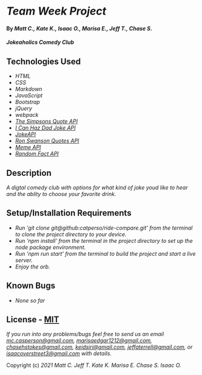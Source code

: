 # _Team Week Project_

#### By _**Matt C., Kate K., Isaac O., Marisa E., Jeff T., Chase S.**_

#### _Jokeaholics Comedy Club_

## Technologies Used

* _HTML_
* _CSS_
* _Markdown_ 
* _JavaScript_
* _Bootstrap_
* _jQuery_
* _webpack_
* _[The Simpsons Quote API](https://thesimpsonsquoteapi.glitch.me/)_
* _[I Can Haz Dad Joke API](https://icanhazdadjoke.com/api)_
* _[JokeAPI](https://sv443.net/jokeapi/v2/)_
* _[Ron Swanson Quotes API](https://github.com/jamesseanwright/ron-swanson-quotes)_
* _[Meme API](https://github.com/D3vd/Meme_Api)_
* _[Random Fact API](https://uselessfacts.jsph.pl/)_

## Description

_A digtal comedy club with options for what kind of joke youd like to hear and the ablity to choose your favorite drink._

## Setup/Installation Requirements

* _Run 'git clone git@github:catperso/ride-compare.git' from the terminal to clone the project directory to your device._
* _Run 'npm install' from the terminal in the project directory to set up the node package environment._
* _Run 'npm run start' from the terminal to build the project and start a live server._
* _Enjoy the orb._

## Known Bugs

* _None so far_

## License - [MIT](https://opensource.org/licenses/MIT)

_If you run into any problems/bugs feel free to send us an email mc.casperson@gmail.com, marisaedgar1212@gmail.com, chasehstokes@gmail.com, keidsiri@gmail.com, jeffaterrell@gmail.com, or isaacoverstreet3@gmail.com with details._

Copyright (c) _2021_ _Matt C._ _Jeff T._ _Kate K._ _Marisa E._ _Chase S._ _Isaac O._